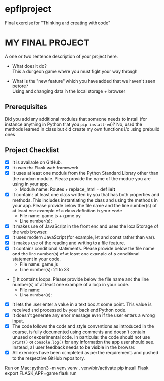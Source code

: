 # epflproject
Final exercise for "Thinking and creating with code"


# MY FINAL PROJECT
A one or two sentence description of your project here.

- What does it do?  
  This a dungeon game where you must fight your way through

- What is the "new feature" which you have added that we haven't seen before?  
  Using and changing data in the local storage + browser

## Prerequisites
Did you add any additional modules that someone needs to install (for instance anything in Python that you `pip install-ed`)? 
No, used the methods learned in class but did create my own functions i/o using prebuild ones

## Project Checklist
- [x] It is available on GitHub.
- [x] It uses the Flask web framework.
- [x] It uses at least one module from the Python Standard Library other than the random module.
  Please provide the name of the module you are using in your app.
  - Module name: Routes + replace_html + def __init__
- [x] It contains at least one class written by you that has both properties and methods.
  This includes instantiating the class and using the methods in your app.
  Please provide below the file name and the line number(s) of at least one example of a class definition in your code.
  - File name: game.js + game.py
  - Line number(s):
- [x] It makes use of JavaScript in the front end and uses the localStorage of the web browser.
- [x] It uses modern JavaScript (for example, let and const rather than var).
- [x] It makes use of the reading and writing to a file feature.
- [x] It contains conditional statements. Please provide below the file name and the line number(s) of at least
  one example of a conditional statement in your code. 
  - File name: game.js
  - Line number(s): 21 to 33
- [] It contains loops. Please provide below the file name and the line number(s) of at least
  one example of a loop in your code.
  - File name: 
  - Line number(s): 
- [x] It lets the user enter a value in a text box at some point.
  This value is received and processed by your back end Python code.
- [x] It doesn't generate any error message even if the user enters a wrong input.
- [x] The code follows the code and style conventions as introduced in the course, is fully documented using comments and doesn't contain unused or experimental code. 
  In particular, the code should not use `print()` or `console.log()` for any information the app user should see. Instead, all user feedback needs to be visible in the browser.  
- [x] All exercises have been completed as per the requirements and pushed to the respective GitHub repository.

Run on Mac:
python3 -m venv venv
. venv/bin/activate
pip install Flask
export FLASK_APP=game
flask run